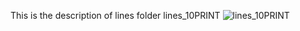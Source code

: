 This is the description of lines folder
lines_10PRINT
![lines_10PRINT](https://user-images.githubusercontent.com/11010268/215306425-b282b615-ea62-4720-9fe8-e039407f39f4.PNG)

